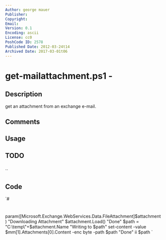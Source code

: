 ```yaml
---
Author: george mauer
Publisher: 
Copyright: 
Email: 
Version: 0.1
Encoding: ascii
License: cc0
PoshCode ID: 2578
Published Date: 2012-03-24t14
Archived Date: 2017-03-01t06
---
```


# get-mailattachment.ps1 - 

## Description

get an attachment from an exchange e-mail.

## Comments



## Usage



## TODO



## 

``

## Code

`#
 #
 param([Microsoft.Exchange.WebServices.Data.FileAttachment]$attachment)
 "Downloading Attachment"
 $attachment.Load()
 "Done"
 $path = "C:\temp\"+$attachment.Name
 "Writing to $path"
 set-content -value $mm[1].Attachments[0].Content -enc byte -path $path
 "Done"
 ii $path
`

